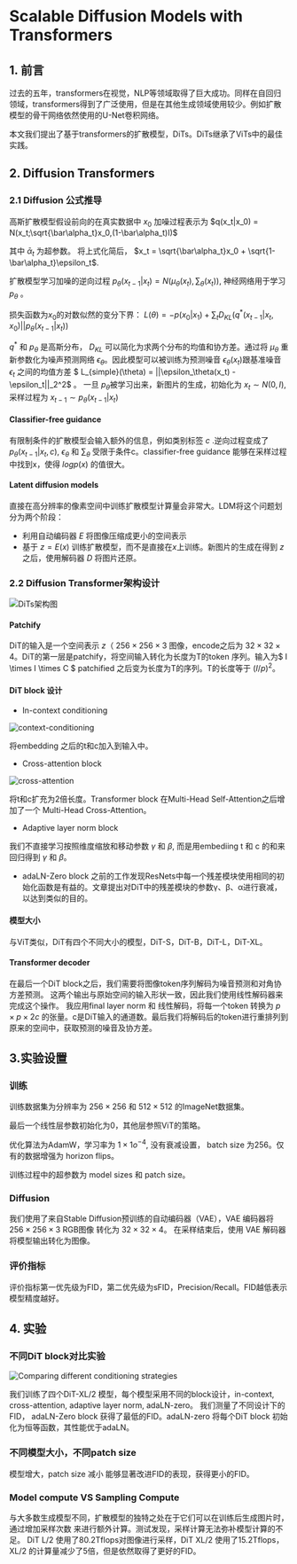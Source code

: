 # Scalable Diffusion Models with Transformers

## 1. 前言

过去的五年，transformers在视觉，NLP等领域取得了巨大成功。同样在自回归领域，transformers得到了广泛使用，但是在其他生成领域使用较少。例如扩散模型的骨干网络依然使用的U-Net卷积网络。

本文我们提出了基于transformers的扩散模型，DiTs。DiTs继承了ViTs中的最佳实践。

## 2. Diffusion Transformers

### 2.1 Diffusion 公式推导

高斯扩散模型假设前向的在真实数据中 $x_0$ 加噪过程表示为 $q(x_t|x_0) = N(x_t;\sqrt{\bar\alpha_t}x_0,(1-\bar\alpha_t)I)$

其中 $\bar\alpha_t$ 为超参数。
将上式化简后，
$x_t = \sqrt{\bar\alpha_t}x_0 + \sqrt{1-\bar\alpha_t}\epsilon_t$.

扩散模型学习加噪的逆向过程
$p_\theta(x_{t-1}|x_t) = N(\mu_\theta(x_t), \sum_\theta(x_t))$, 神经网络用于学习 $p_\theta$ 。

损失函数为$x_0$的对数似然的变分下界：
 $L(\theta) = -p(x_0|x_1) + \sum_tD_{KL}(q^*(x_{t-1}|x_t, x_0)||p_\theta(x_{t-1}|x_t))$

 $q^*$ 和 $p_\theta$ 是高斯分布， $D_{KL}$ 可以简化为求两个分布的均值和协方差。通过将 $\mu_\theta$ 重新参数化为噪声预测网络 $\epsilon_\theta$。因此模型可以被训练为预测噪音 $\epsilon_\theta(x_t)$跟基准噪音 $\epsilon_t$ 之间的均值方差
   $ L_{simple}(\theta) = ||\epsilon_\theta(x_t) - \epsilon_t||_2^2$ 。
一旦 $p_\theta$被学习出来，新图片的生成，初始化为 $x_t \sim N(0,I)$, 采样过程为 $x_{t-1} \sim p_\theta(x_{t-1}|x_t)$

#### Classifier-free guidance

有限制条件的扩散模型会输入额外的信息，例如类别标签 $c$ .逆向过程变成了 $p_\theta(x_{t-1}|x_t,c)$, $\epsilon_\theta$ 和 $\sum_\theta$ 受限于条件c。classifier-free guidance 能够在采样过程中找到x，使得 $logp(x)$ 的值很大。

#### Latent diffusion models

直接在高分辨率的像素空间中训练扩散模型计算量会非常大。LDM将这个问题划分为两个阶段：

* 利用自动编码器 $E$ 将图像压缩成更小的空间表示
* 基于 $z = E(x)$ 训练扩散模型，而不是直接在$x$上训练。新图片的生成在得到 $z$ 之后，使用解码器 $D$ 将图片还原。

### 2.2 Diffusion Transformer架构设计

![DiTs架构图](image/DiTs_Arc.png)

#### Patchify

DiT的输入是一个空间表示 $z$（ $256 \times 256 \times 3$ 图像，encode之后为  $32 \times 32 \times 4$。DiT的第一层是patchify，将空间输入转化为长度为T的token 序列。输入为$ I \times I \times C $ patchified 之后变为长度为T的序列。T的长度等于 $(I/p)^2$。

#### DiT block 设计

* In-context conditioning

![context-conditioning](image/context_conditioning.png)

将embedding 之后的t和c加入到输入中。

* Cross-attention block

![cross-attention](image/cross_attention.png)

将t和c扩充为2倍长度。Transformer block 在Multi-Head Self-Attention之后增加了一个 Multi-Head Cross-Attention。

* Adaptive layer norm block

我们不直接学习按照维度缩放和移动参数 $\gamma$ 和 $\beta$, 而是用embediing t 和 c 的和来回归得到 $\gamma$ 和 $\beta$。

* adaLN-Zero block
之前的工作发现ResNets中每一个残差模块使用相同的初始化函数是有益的。文章提出对DiT中的残差模块的参数γ、β、α进行衰减，以达到类似的目的。

#### 模型大小

与ViT类似，DiT有四个不同大小的模型，DiT-S，DiT-B，DiT-L，DiT-XL。

#### Transformer decoder

在最后一个DiT block之后，我们需要将图像token序列解码为噪音预测和对角协方差预测。
这两个输出与原始空间的输入形状一致，因此我们使用线性解码器来完成这个操作。
我应用final layer norm 和 线性解码，将每一个token 转换为 $p\times p \times 2c$ 的张量。c是DiT输入的通道数。最后我们将解码后的token进行重排列到原来的空间中，获取预测的噪音及协方差。

## 3.实验设置

### 训练

训练数据集为分辨率为 $256 \times 256$ 和 $512 \times 512$ 的ImageNet数据集。

最后一个线性层参数初始化为0，其他层参照ViT的策略。

优化算法为AdamW，学习率为 $1 \times 1o^{-4}$, 没有衰减设置， batch size 为256。仅有的数据增强为 horizon flips。

训练过程中的超参数为 model sizes 和 patch size。

### Diffusion

我们使用了来自Stable Diffusion预训练的自动编码器（VAE），VAE 编码器将$256 \times 256 \times 3$ RGB图像 转化为 $32 \times 32 \times 4$。 在采样结束后，使用 VAE 解码器将模型输出转化为图像。

### 评价指标

评价指标第一优先级为FID，第二优先级为sFID，Precision/Recall。FID越低表示模型精度越好。

## 4. 实验

### 不同DiT block对比实验

![ Comparing different conditioning strategies](image/condition_design.png)

我们训练了四个DiT-XL/2 模型，每个模型采用不同的block设计，in-context, cross-attention, adaptive layer norm, adaLN-zero。
我们测量了不同设计下的FID， adaLN-Zero block 获得了最低的FID。adaLN-zero 将每个DiT block 初始化为恒等函数，其性能优于adaLN。

### 不同模型大小，不同patch size

模型增大，patch size 减小 能够显著改进FID的表现，获得更小的FID。

### Model compute VS Sampling Compute

与大多数生成模型不同，扩散模型的独特之处在于它们可以在训练后生成图片时，通过增加采样次数 来进行额外计算。测试发现，采样计算无法弥补模型计算的不足。
DiT L/2 使用了80.2Tflops对图像进行采样，DiT XL/2 使用了15.2Tflops，XL/2 的计算量减少了5倍，但是依然取得了更好的FID。
